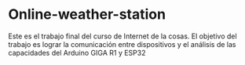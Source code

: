 # Online-weather-station
Este es el trabajo final del curso de Internet de la cosas. El objetivo del trabajo es lograr la comunicación entre dispositivos y el análisis de las capacidades del Arduino GIGA R1 y ESP32

